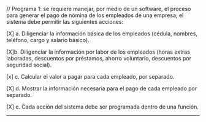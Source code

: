 
// Programa 1: se requiere manejar, por medio de un software, el proceso para generar el pago de nómina
de los empleados de una empresa; el sistema debe permitir las siguientes acciones:

[X] a. Diligenciar la información básica de los empleados (cédula, nombres, teléfono, cargo y salario
    básico).

[X]b. Diligenciar la información por labor de los empleados (horas extras laboradas, descuentos por
    préstamos, ahorro voluntario, descuentos por seguridad social).

[x] c. Calcular el valor a pagar para cada empleado, por separado.

[X] d. Mostrar la información necesaria para el pago de cada empleado por separado.

[X] e. Cada acción del sistema debe ser programada dentro de una función.

----------------------------------------------------------------------